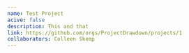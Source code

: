 ```yaml
---
name: Test Project
acive: false
description: This and that
link: https://github.com/orgs/ProjectDrawdown/projects/1
collaborators: Colleen Skemp
---
```

